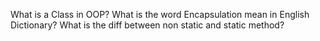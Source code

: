 What is a Class in OOP?
What is the word Encapsulation mean in English Dictionary?
What is the diff between non static and static method?
